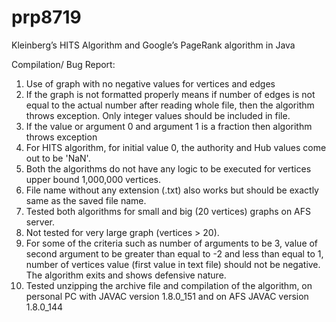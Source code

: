 # prp8719
Kleinberg’s HITS Algorithm and Google’s PageRank algorithm in Java


Compilation/ Bug Report:
1. Use of graph with no negative values for vertices and edges
2. If the graph is not formatted properly means if number of edges is not equal to the actual number after reading whole file, then the algorithm throws exception. Only integer values should be included in file.
3. If the value or argument 0 and argument 1 is a fraction then algorithm throws exception
4. For HITS algorithm, for initial value 0, the authority and Hub values come out to be 'NaN'.
5. Both the algorithms do not have any logic to be executed for vertices upper bound 1,000,000 vertices.
6. File name without any extension (.txt) also works but should be exactly same as the saved file name.
7. Tested both algorithms for small and big (20 vertices) graphs on AFS server.
8. Not tested for very large graph (vertices > 20).
9. For some of the criteria such as number of arguments to be 3, value of second argument to be greater than equal to -2 and less than equal to 1, number of vertices value (first value in text file) should not be negative. The algorithm exits and shows defensive nature.
10. Tested unzipping the archive file and compilation of the algorithm, on personal PC with JAVAC version 1.8.0_151 and on AFS JAVAC version 1.8.0_144
